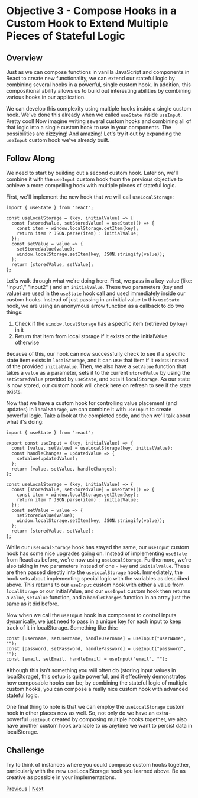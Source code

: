 # Objective 3 - Compose Hooks in a Custom Hook to Extend Multiple Pieces of Stateful Logic

## Overview

Just as we can compose functions in vanilla JavaScript and components in React to create new functionality, we can extend our stateful logic by combining several hooks in a powerful, single custom hook. In addition, this compositional ability allows us to build out interesting abilities by combining various hooks in our application.

We can develop this complexity using multiple hooks inside a single custom hook. We've done this already when we called ```useState``` inside ```useInput```. Pretty cool! Now imagine writing several custom hooks and combining all of that logic into a single custom hook to use in your components. The possibilities are dizzying! And amazing! Let's try it out by expanding the ```useInput``` custom hook we've already built.

## Follow Along

We need to start by building out a second custom hook. Later on, we'll combine it with the ```useInput``` custom hook from the previous objective to achieve a more compelling hook with multiple pieces of stateful logic.

First, we'll implement the new hook that we will call ```useLocalStorage```:

```
import { useState } from "react";

const useLocalStorage = (key, initialValue) => {
  const [storedValue, setStoredValue] = useState(() => {
    const item = window.localStorage.getItem(key);
    return item ? JSON.parse(item) : initialValue;
  });
  const setValue = value => {
    setStoredValue(value);
    window.localStorage.setItem(key, JSON.stringify(value));
  };
  return [storedValue, setValue];
};
```

Let's walk through what we're doing here. First, we pass in a key-value (like: "input1," "input2" ) and an ```initialValue```. These two parameters (key and value) are used in the ```useState``` hook call and used immediately inside our custom hooks. Instead of just passing in an initial value to this ```useState``` hook, we are using an anonymous arrow function as a callback to do two things:

1.  Check if the ```window.localStorage``` has a specific item (retrieved by ```key```) in it
1.  Return that item from local storage if it exists or the initialValue otherwise

Because of this, our hook can now successfully check to see if a specific state item exists in ```localStorage```, and it can use that item if it exists instead of the provided ```initialValue```. Then, we also have a ```setValue``` function that takes a ```value``` as a parameter, sets it to the current ```storedValue``` by using the ```setStoredValue``` provided by ```useState```, and sets it ```localStorage```. As our state is now stored, our custom hook will check here on refresh to see if the state exists.

Now that we have a custom hook for controlling value placement (and updates) in ```localStorage```, we can combine it with ```useInput``` to create powerful logic. Take a look at the completed code, and then we'll talk about what it's doing:

```
import { useState } from "react";

export const useInput = (key, initialValue) => {
  const [value, setValue] = useLocalStorage(key, initialValue);
  const handleChanges = updatedValue => {
    setValue(updatedValue);
  };
  return [value, setValue, handleChanges];
};

const useLocalStorage = (key, initialValue) => {
  const [storedValue, setStoredValue] = useState(() => {
    const item = window.localStorage.getItem(key);
    return item ? JSON.parse(item) : initialValue;
  });
  const setValue = value => {
    setStoredValue(value);
    window.localStorage.setItem(key, JSON.stringify(value));
  };
  return [storedValue, setValue];
};

```

While our ```useLocalStorage``` hook has stayed the same, our ```useInput``` custom hook has some nice upgrades going on. Instead of implementing ```useState``` from React as before, we're now using ```useLocalStorage```. Furthermore, we're also taking in two parameters instead of one - ```key``` and ```initialValue```. These are then passed directly into the ```useLocalStorage``` hook. Immediately, the hook sets about implementing special logic with the variables as described above. This returns to our ```useInput``` custom hook with either a value from ```localStorage``` or our initialValue, and our ```useInput``` custom hook then returns a ```value```, ```setValue``` function, and a ```handleChanges``` function in an array just the same as it did before.

Now when we call the ```useInput``` hook in a component to control inputs dynamically, we just need to pass in a unique key for each input to keep track of it in localStorage. Something like this:

```
const [username, setUsername, handleUsername] = useInput("userName", "");
const [password, setPassword, handlePassword] = useInput("password", "");
const [email, setEmail, handleEmail] = useInput("email", "");
```

Although this isn't something you will often do (storing input values in localStorage), this setup is quite powerful, and it effectively demonstrates how composable hooks can be; by combining the stateful logic of multiple custom hooks, you can compose a really nice custom hook with advanced stateful logic.

One final thing to note is that we can employ the ```useLocalStorage``` custom hook in other places now as well. So, not only do we have an extra-powerful ```useInput``` created by composing multiple hooks together, we also have another custom hook available to us anytime we want to persist data in localStorage.

## Challenge

Try to think of instances where you could compose custom hooks together, particularly with the new useLocalStorage hook you learned above. Be as creative as possible in your implementations.



[Previous](./Object_2.md) | [Next](./Project.md)
